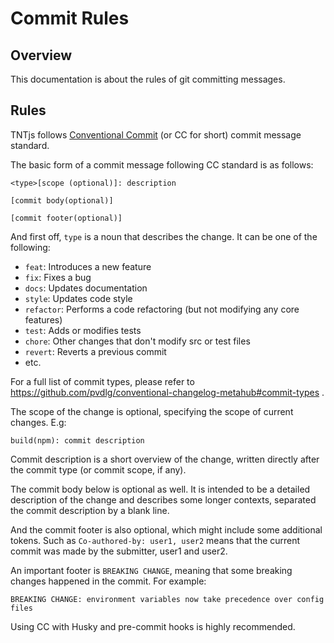 # Commit Rules

## Overview
This documentation is about the rules of git committing messages.

## Rules

TNTjs follows [Conventional Commit](https://www.conventionalcommits.org/) (or CC for short) commit message standard.

The basic form of a commit message following CC standard is as follows:

```
<type>[scope (optional)]: description

[commit body(optional)]

[commit footer(optional)]
```

And first off, `type` is a noun that describes the change. It can be one of the following:

- `feat`: Introduces a new feature
- `fix`: Fixes a bug
- `docs`: Updates documentation
- `style`: Updates code style
- `refactor`: Performs a code refactoring (but not modifying any core features)
- `test`: Adds or modifies tests
- `chore`: Other changes that don't modify src or test files
- `revert`: Reverts a previous commit
- etc.

For a full list of commit types, please refer to <https://github.com/pvdlg/conventional-changelog-metahub#commit-types> .

The scope of the change is optional, specifying the scope of current changes. E.g:

```
build(npm): commit description
```

Commit description is a short overview of the change, written directly after the commit type (or commit scope, if any).

The commit body below is optional as well. It is intended to be a detailed description of the change and describes some longer contexts, separated the commit description by a blank line.

And the commit footer is also optional, which might include some additional tokens. Such as `Co-authored-by: user1, user2` means that the current commit was made by the submitter, user1 and user2.

An important footer is `BREAKING CHANGE`, meaning that some breaking changes happened in the commit. For example:

```
BREAKING CHANGE: environment variables now take precedence over config files
```

Using CC with Husky and pre-commit hooks is highly recommended.